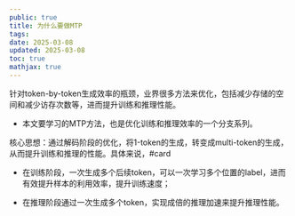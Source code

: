 ```yaml
---
public: true
title: 为什么要做MTP
tags:
date: 2025-03-08
updated: 2025-03-08
toc: true
mathjax: true
---
```


针对token-by-token生成效率的瓶颈，业界很多方法来优化，包括减少存储的空间和减少访存次数等，进而提升训练和推理性能。

  + 本文要学习的MTP方法，也是优化训练和推理效率的一个分支系列。

核心思想：通过解码阶段的优化，将1-token的生成，转变成multi-token的生成，从而提升训练和推理的性能。具体来说，#card
  + 在训练阶段，一次生成多个后续token，可以一次学习多个位置的label，进而有效提升样本的利用效率，提升训练速度；

  + 在推理阶段通过一次生成多个token，实现成倍的推理加速来提升推理性能。


